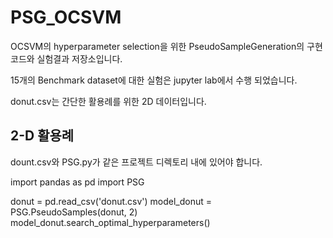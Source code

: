 # PSG_OCSVM

OCSVM의 hyperparameter selection을 위한 PseudoSampleGeneration의 구현 코드와 실험결과 저장소입니다.

15개의 Benchmark dataset에 대한 실험은 jupyter lab에서 수행 되었습니다.

donut.csv는 간단한 활용례를 위한 2D 데이터입니다.
## 2-D 활용례

dount.csv와 PSG.py가 같은 프로젝트 디렉토리 내에 있어야 합니다.

import pandas as pd
import PSG

donut = pd.read_csv('donut.csv')
model_donut = PSG.PseudoSamples(donut, 2)
model_donut.search_optimal_hyperparameters()

